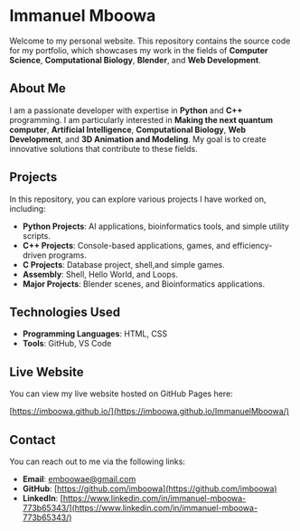 # Immanuel Mboowa

Welcome to my personal website. This repository contains the source code for my portfolio, which showcases my work in the fields of **Computer Science**, **Computational Biology**, **Blender**, and **Web Development**.

## About Me

I am a passionate developer with expertise in **Python** and **C++** programming. I am particularly interested in **Making the next quantum computer**, **Artificial Intelligence**, **Computational Biology**, **Web Development**, and **3D Animation and Modeling**. My goal is to create innovative solutions that contribute to these fields.

## Projects

In this repository, you can explore various projects I have worked on, including:

- **Python Projects**: AI applications, bioinformatics tools, and simple utility scripts.
- **C++ Projects**: Console-based applications, games, and efficiency-driven programs.
- **C Projects**: Database project, shell,and simple games.
- **Assembly**: Shell, Hello World, and Loops.
- **Major Projects**: Blender scenes, and Bioinformatics applications.

## Technologies Used

- **Programming Languages**: HTML, CSS
- **Tools**: GitHub, VS Code

## Live Website

You can view my live website hosted on GitHub Pages here:

[https://imboowa.github.io/](https://imboowa.github.io/ImmanuelMboowa/)

## Contact

You can reach out to me via the following links:

- **Email**: [emboowae@gmail.com](mailto:emboowae@gmail.com)
- **GitHub**: [https://github.com/imboowa](https://github.com/imboowa)
- **LinkedIn**: [https://www.linkedin.com/in/immanuel-mboowa-773b65343/](https://www.linkedin.com/in/immanuel-mboowa-773b65343/)
